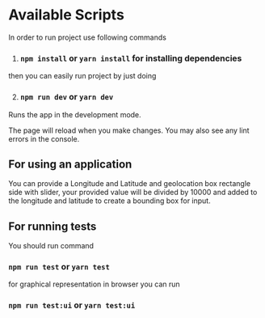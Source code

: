 # Available Scripts

In order to run project use following commands

1. ### `npm install` or `yarn install` for installing dependencies

then you can easily run project by just doing

2. ### `npm run dev` or `yarn dev`

Runs the app in the development mode.

The page will reload when you make changes.
You may also see any lint errors in the console.

## For using an application

You can provide a Longitude and Latitude and geolocation box rectangle side
with slider, your provided value will be divided by 10000 and added to the
longitude and latitude to create a bounding box for input.

## For running tests

You should run command
### `npm run test` or `yarn test`

for graphical representation in browser you can run 
### `npm run test:ui` or `yarn test:ui`


